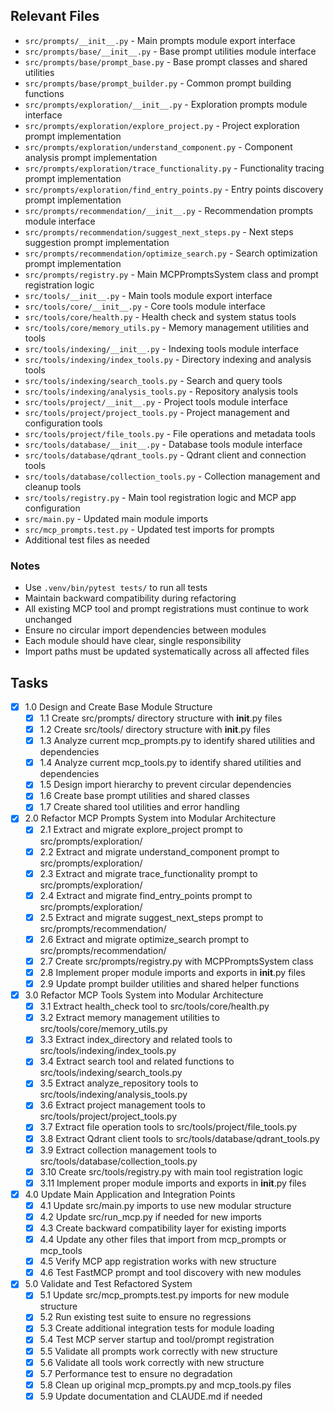 ## Relevant Files

- `src/prompts/__init__.py` - Main prompts module export interface
- `src/prompts/base/__init__.py` - Base prompt utilities module interface
- `src/prompts/base/prompt_base.py` - Base prompt classes and shared utilities
- `src/prompts/base/prompt_builder.py` - Common prompt building functions
- `src/prompts/exploration/__init__.py` - Exploration prompts module interface
- `src/prompts/exploration/explore_project.py` - Project exploration prompt implementation
- `src/prompts/exploration/understand_component.py` - Component analysis prompt implementation
- `src/prompts/exploration/trace_functionality.py` - Functionality tracing prompt implementation
- `src/prompts/exploration/find_entry_points.py` - Entry points discovery prompt implementation
- `src/prompts/recommendation/__init__.py` - Recommendation prompts module interface
- `src/prompts/recommendation/suggest_next_steps.py` - Next steps suggestion prompt implementation
- `src/prompts/recommendation/optimize_search.py` - Search optimization prompt implementation
- `src/prompts/registry.py` - Main MCPPromptsSystem class and prompt registration logic
- `src/tools/__init__.py` - Main tools module export interface
- `src/tools/core/__init__.py` - Core tools module interface
- `src/tools/core/health.py` - Health check and system status tools
- `src/tools/core/memory_utils.py` - Memory management utilities and tools
- `src/tools/indexing/__init__.py` - Indexing tools module interface
- `src/tools/indexing/index_tools.py` - Directory indexing and analysis tools
- `src/tools/indexing/search_tools.py` - Search and query tools
- `src/tools/indexing/analysis_tools.py` - Repository analysis tools
- `src/tools/project/__init__.py` - Project tools module interface
- `src/tools/project/project_tools.py` - Project management and configuration tools
- `src/tools/project/file_tools.py` - File operations and metadata tools
- `src/tools/database/__init__.py` - Database tools module interface
- `src/tools/database/qdrant_tools.py` - Qdrant client and connection tools
- `src/tools/database/collection_tools.py` - Collection management and cleanup tools
- `src/tools/registry.py` - Main tool registration logic and MCP app configuration
- `src/main.py` - Updated main module imports
- `src/mcp_prompts.test.py` - Updated test imports for prompts
- Additional test files as needed

### Notes

- Use `.venv/bin/pytest tests/` to run all tests
- Maintain backward compatibility during refactoring
- All existing MCP tool and prompt registrations must continue to work unchanged
- Ensure no circular import dependencies between modules
- Each module should have clear, single responsibility
- Import paths must be updated systematically across all affected files

## Tasks

- [x] 1.0 Design and Create Base Module Structure
  - [x] 1.1 Create src/prompts/ directory structure with __init__.py files
  - [x] 1.2 Create src/tools/ directory structure with __init__.py files
  - [x] 1.3 Analyze current mcp_prompts.py to identify shared utilities and dependencies
  - [x] 1.4 Analyze current mcp_tools.py to identify shared utilities and dependencies
  - [x] 1.5 Design import hierarchy to prevent circular dependencies
  - [x] 1.6 Create base prompt utilities and shared classes
  - [x] 1.7 Create shared tool utilities and error handling

- [x] 2.0 Refactor MCP Prompts System into Modular Architecture
  - [x] 2.1 Extract and migrate explore_project prompt to src/prompts/exploration/
  - [x] 2.2 Extract and migrate understand_component prompt to src/prompts/exploration/
  - [x] 2.3 Extract and migrate trace_functionality prompt to src/prompts/exploration/
  - [x] 2.4 Extract and migrate find_entry_points prompt to src/prompts/exploration/
  - [x] 2.5 Extract and migrate suggest_next_steps prompt to src/prompts/recommendation/
  - [x] 2.6 Extract and migrate optimize_search prompt to src/prompts/recommendation/
  - [x] 2.7 Create src/prompts/registry.py with MCPPromptsSystem class
  - [x] 2.8 Implement proper module imports and exports in __init__.py files
  - [x] 2.9 Update prompt builder utilities and shared helper functions

- [x] 3.0 Refactor MCP Tools System into Modular Architecture
  - [x] 3.1 Extract health_check tool to src/tools/core/health.py
  - [x] 3.2 Extract memory management utilities to src/tools/core/memory_utils.py
  - [x] 3.3 Extract index_directory and related tools to src/tools/indexing/index_tools.py
  - [x] 3.4 Extract search tool and related functions to src/tools/indexing/search_tools.py
  - [x] 3.5 Extract analyze_repository tools to src/tools/indexing/analysis_tools.py
  - [x] 3.6 Extract project management tools to src/tools/project/project_tools.py
  - [x] 3.7 Extract file operation tools to src/tools/project/file_tools.py
  - [x] 3.8 Extract Qdrant client tools to src/tools/database/qdrant_tools.py
  - [x] 3.9 Extract collection management tools to src/tools/database/collection_tools.py
  - [x] 3.10 Create src/tools/registry.py with main tool registration logic
  - [x] 3.11 Implement proper module imports and exports in __init__.py files

- [x] 4.0 Update Main Application and Integration Points
  - [x] 4.1 Update src/main.py imports to use new modular structure
  - [x] 4.2 Update src/run_mcp.py if needed for new imports
  - [x] 4.3 Create backward compatibility layer for existing imports
  - [x] 4.4 Update any other files that import from mcp_prompts or mcp_tools
  - [x] 4.5 Verify MCP app registration works with new structure
  - [x] 4.6 Test FastMCP prompt and tool discovery with new modules

- [x] 5.0 Validate and Test Refactored System
  - [x] 5.1 Update src/mcp_prompts.test.py imports for new module structure
  - [x] 5.2 Run existing test suite to ensure no regressions
  - [x] 5.3 Create additional integration tests for module loading
  - [x] 5.4 Test MCP server startup and tool/prompt registration
  - [x] 5.5 Validate all prompts work correctly with new structure
  - [x] 5.6 Validate all tools work correctly with new structure
  - [x] 5.7 Performance test to ensure no degradation
  - [x] 5.8 Clean up original mcp_prompts.py and mcp_tools.py files
  - [x] 5.9 Update documentation and CLAUDE.md if needed